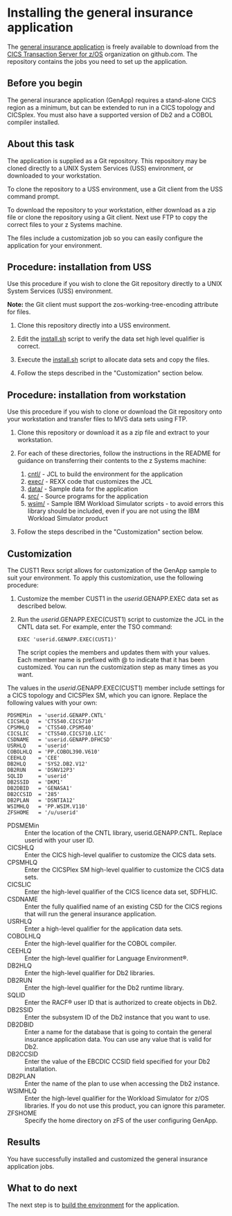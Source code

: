 # Installing the general insurance application

The [general insurance application](https://github.com/cicsdev/cics-genapp) is freely available to download from the
[CICS Transaction Server for z/OS](https://github.com/cicsdev) organization on github.com. The repository contains
the jobs you need to set up the application.


## Before you begin

The general insurance application (GenApp) requires a stand-alone CICS region as a minimum, but can be extended to
run in a CICS topology and CICSplex. You must also have a supported version of Db2 and a COBOL compiler installed.

## About this task

The application is supplied as a Git repository. This repository may be cloned directly to a UNIX System Services
(USS) environment, or downloaded to your workstation.

To clone the repository to a USS environment, use a Git client from the USS command prompt.

To download the repository to your workstation, either download as a zip file or clone the repository using a Git
client. Next use FTP to copy the correct files to your z Systems machine.

The files include a customization job so you can easily configure the application for your environment.

## Procedure: installation from USS

Use this procedure if you wish to clone the Git repository directly to a UNIX System Services (USS) environment.

**Note:** the Git client must support the zos-working-tree-encoding attribute for files.

1. Clone this repository directly into a USS environment.

1. Edit the [install.sh](bin/install.sh) script to verify the data set high level qualifier is correct.

1. Execute the [install.sh](bin/install.sh) script to allocate data sets and copy the files.

1. Follow the steps described in the "Customization" section below.

## Procedure: installation from workstation

Use this procedure if you wish to clone or download the Git repository onto your workstation and transfer
files to MVS data sets using FTP.

1. Clone this repository or download it as a zip file and extract to your workstation.

1. For each of these directories, follow the instructions in the README for guidance on transferring their
contents to the z Systems machine:
   1. [cntl/](cntl/README.md) - JCL to build the environment for the application
   1. [exec/](exec/README.md) - REXX code that customizes the JCL
   1. [data/](data/README.md) - Sample data for the application
   1. [src/](src/README.md) - Source programs for the application
   1. [wsim/](wsim/README.md) - Sample IBM Workload Simulator scripts - to avoid errors this library should be
      included, even if you are not using the IBM Workload Simulator product

1. Follow the steps described in the "Customization" section below.

## Customization

The CUST1 Rexx script allows for customization of the GenApp sample to suit your environment. To apply this
customization, use the following procedure:

1. Customize the member CUST1 in the *userid*.GENAPP.EXEC data set as described below.

1. Run the *userid*.GENAPP.EXEC(CUST1) script to customize the JCL in the CNTL data set. For example, enter the TSO
command:

   `EXEC 'userid.GENAPP.EXEC(CUST1)'`

   The script copies the members and updates them with your values. Each member name is prefixed with @ to indicate that
   it has been customized. You can run the customization step as many times as you want.

The values in the *userid*.GENAPP.EXEC(CUST1) member include settings for a CICS topology and CICSPlex SM, which you can
ignore. Replace the following values with your own:

```
PDSMEMin  = 'userid.GENAPP.CNTL'
CICSHLQ   = 'CTS540.CICS710'
CPSMHLQ   = 'CTS540.CPSM540'
CICSLIC   = 'CTS540.CICS710.LIC'
CSDNAME   = 'userid.GENAPP.DFHCSD'
USRHLQ    = 'userid'
COBOLHLQ  = 'PP.COBOL390.V610'
CEEHLQ    = 'CEE'
DB2HLQ    = 'SYS2.DB2.V12'
DB2RUN    = 'DSNV12P3'
SQLID     = 'userid'
DB2SSID   = 'DKM1'
DB2DBID   = 'GENASA1'
DB2CCSID  = '285'
DB2PLAN   = 'DSNTIA12'
WSIMHLQ   = 'PP.WSIM.V110'
ZFSHOME   = '/u/userid'
```

<dl>
<dt>PDSMEMin</dt>
    <dd>Enter the location of the CNTL library, userid.GENAPP.CNTL. Replace userid with your user ID.</dd>

<dt>CICSHLQ</dt>
    <dd>Enter the CICS high-level qualifier to customize the CICS data sets.</dd>

<dt>CPSMHLQ</dt>
    <dd>Enter the CICSPlex SM high-level qualifier to customize the CICS data sets.</dd>

<dt>CICSLIC</dt>
    <dd>Enter the high-level qualifier of the CICS licence data set, SDFHLIC.</dd>

<dt>CSDNAME</dt>
    <dd>Enter the fully qualified name of an existing CSD for the CICS regions that will run the general insurance
    application.</dd>

<dt>USRHLQ</dt>
    <dd>Enter a high-level qualifier for the application data sets.</dd>

<dt>COBOLHLQ</dt>
    <dd>Enter the high-level qualifier for the COBOL compiler.</dd>

<dt>CEEHLQ</dt>
    <dd>Enter the high-level qualifier for Language Environment®.</dd>

<dt>DB2HLQ</dt>
    <dd>Enter the high-level qualifier for Db2 libraries.</dd>

<dt>DB2RUN</dt>
    <dd>Enter the high-level qualifier for the Db2 runtime library.</dd>

<dt>SQLID</dt>
    <dd>Enter the RACF® user ID that is authorized to create objects in Db2.</dd>

<dt>DB2SSID</dt>
    <dd>Enter the subsystem ID of the Db2 instance that you want to use.</dd>

<dt>DB2DBID</dt>
    <dd>Enter a name for the database that is going to contain the general insurance application data. You can use
    any value that is valid for Db2.</dd>

<dt>DB2CCSID</dt>
    <dd>Enter the value of the EBCDIC CCSID field specified for your Db2 installation.</dd>

<dt>DB2PLAN</dt>
    <dd>Enter the name of the plan to use when accessing the Db2 instance.</dd>

<dt>WSIMHLQ</dt>
    <dd>Enter the high-level qualifier for the Workload Simulator for z/OS libraries. If you do not use this product,
    you can ignore this parameter.</dd>

<dt>ZFSHOME</dt>
    <dd>Specify the home directory on zFS of the user configuring GenApp.
</dl>

## Results

You have successfully installed and customized the general insurance application jobs.

## What to do next

The next step is to [build the environment](Building.md) for the application.
